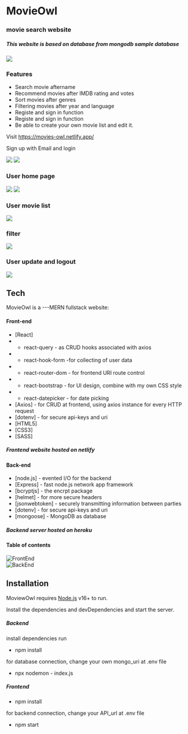 # MovieOwl
 
### movie search website

##### This website is based on database from mongodb sample database

![](https://github.com/Josef-cody/MovieOwl/blob/main/frontend/public/imgs/index.png?width=300px)


### Features
- Search movie aftername
- Recommend movies after IMDB rating and votes
- Sort movies after genres
- Filtering movies after year and language
- Registe and sign in function
- Registe and sign in function
- Be able to create your own movie list and edit it.

Visit https://movies-owl.netlify.app/

Sign up with Email and login


![](https://github.com/Josef-cody/MovieOwl/blob/main/frontend/public/imgs/signup.png?raw=true)
![](https://github.com/Josef-cody/MovieOwl/blob/main/frontend/public/imgs/login.png?raw=true)
### User home page
![](https://github.com/Josef-cody/MovieOwl/blob/main/frontend/public/imgs/home1.png?raw=true)
![](https://github.com/Josef-cody/MovieOwl/blob/main/frontend/public/imgs/home2.png?raw=true)
### User movie list
![](https://github.com/Josef-cody/MovieOwl/blob/main/frontend/public/imgs/myList.png?raw=true)
### filter
![](https://github.com/Josef-cody/MovieOwl/blob/main/frontend/public/imgs/filter.png?raw=true)
### User update and logout
![](https://github.com/Josef-cody/MovieOwl/blob/main/frontend/public/imgs/userSetting.png?raw=true)


## Tech

MovieOwl is a ---MERN fullstack website:
#### Front-end
- [React] 
- - react-query - as CRUD hooks associated with axios
- - react-hook-form  -for collecting of user data
- - react-router-dom - for frontend URI route control
- - react-bootstrap - for UI design, combine with my own CSS style
- - react-datepicker - for date picking
- [Axios] - for CRUD at frontend, using axios instance for every HTTP request
- [dotenv] - for secure api-keys and uri
- [HTML5] 
- [CSS3]
- [SASS]

##### Frontend website hosted on netlify

#### Back-end
- [node.js] - evented I/O for the backend
- [Express] - fast node.js network app framework
- [bcryptjs] - the encrpt package
- [helmet] - for more secure headers
- [jsonwebtoken] - securely transmitting information between parties
- [dotenv] - for secure api-keys and uri
- [mongoose] - MongoDB as database

##### Backend server hosted on heroku

#### Table of contents
![FrontEnd](https://github.com/Josef-cody/MovieOwl/blob/main/frontend/public/imgs/tableFront.png?raw=true) <br/>
![BackEnd](https://github.com/Josef-cody/MovieOwl/blob/main/frontend/public/imgs/tableBack.png?raw=true)

## Installation

MoviewOwl requires [Node.js](https://nodejs.org/) v16+ to run.

Install the dependencies and devDependencies and start the server.


##### Backend
install dependencies run
- npm install

for database connection, change your own mongo_uri at .env file
- npx nodemon - index.js

##### Frontend
- npm install

for backend connection, change your API_url at .env file

- npm start


